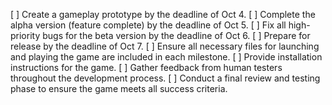 [ ] Create a gameplay prototype by the deadline of Oct 4.
[ ] Complete the alpha version (feature complete) by the deadline of Oct 5.
[ ] Fix all high-priority bugs for the beta version by the deadline of Oct 6.
[ ] Prepare for release by the deadline of Oct 7.
[ ] Ensure all necessary files for launching and playing the game are included in each milestone.
[ ] Provide installation instructions for the game.
[ ] Gather feedback from human testers throughout the development process.
[ ] Conduct a final review and testing phase to ensure the game meets all success criteria.